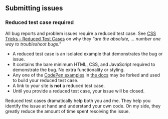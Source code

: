 ## Submitting issues

### Reduced test case required

All bug reports and problem issues require a reduced test case. See [CSS Tricks - Reduced Test Cases](http://css-tricks.com/reduced-test-cases/) on why they _"are the absolute, ... number one way to troubleshoot bugs."_

+ A reduced test case is an isolated example that demonstrates the bug or issue.
+ It contains the bare minimum HTML, CSS, and JavaScript required to demonstrate the bug. No extra functionality or styling.
+ Any one of the [CodePen examples](http://codepen.io/desandro/tag/isotope-docs) in [the docs](http://isotope.metafizzy.co) may be forked and used to build your reduced test case.
+ A link to your site is **not** a reduced test case.
+ Until you provide a reduced test case, your issue will be closed.

Reduced test cases dramatically help both you and me. They help you identify the issue at hand and understand your own code. On my side, they greatly reduce the amount of time spent resolving the issue.
